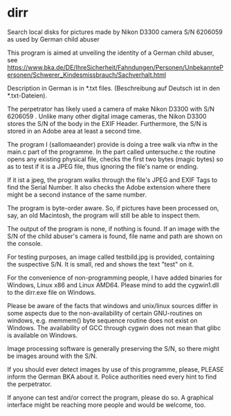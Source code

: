 # dirr
Search local disks for pictures made by Nikon D3300 camera S/N 6206059 as used by German child abuser

This program is aimed at unveiling the identity of a German child abuser, see 
https://www.bka.de/DE/IhreSicherheit/Fahndungen/Personen/UnbekanntePersonen/Schwerer_Kindesmissbrauch/Sachverhalt.html

Description in German is in *.txt files. (Beschreibung auf Deutsch ist in den *.txt-Dateien).

The perpetrator has likely used a camera of make Nikon D3300 with S/N 6206059 . Unlike many other digital image cameras, the
Nikon D3300 stores the S/N of the body in the EXIF Header. Furthermore, the S/N is stored in an Adobe area at least a second time.

The program I (sallomaeander) provide is doing a tree walk via nftw in the main.c part of the programme. In the part called untersuche.c the routine opens any existing physical file, checks the first two bytes (magic bytes) so as to test if it is a JPEG file, thus ignoring the file's name or ending.

If it ist a jpeg, the program walks through the file's JPEG and EXIF Tags to find the Serial Number. It also checks the Adobe extension where there might be a second instance of the same number. 

The program is byte-order aware. So, if pictures have been processed on, say, an old Macintosh, the program will still be able to inspect them.

The output of the program is none, if nothing is found. If an image with the S/N of the child abuser's camera is found, file name and path are shown on the console.

For testing purposes, an image called testbild.jpg is provided, containing the suspective S/N. It is small, red and shows the text "test" on it.

For the convenience of non-programming people, I have added binaries for Windows, Linux x86 and Linux AMD64. Please mind to add the cygwin1.dll to the dirr.exe file on Windows.

Please be aware of the facts that windows and unix/linux sources differ in some aspects due to the non-availability of certain GNU-routines on windows, e.g. memmem() byte sequence routine does not exist on Windows. The availability of GCC through cygwin does not mean that glibc is available on Windows.

Image processing software is generally preserving the S/N, so there might be images around with the S/N.

If you should ever detect images by use of this programme, please, PLEASE inform the German BKA about it. Police authorities need every hint to find the perpetrator.

If anyone can test and/or correct the program, please do so. A graphical interface might be reaching more people and would be welcome, too.
